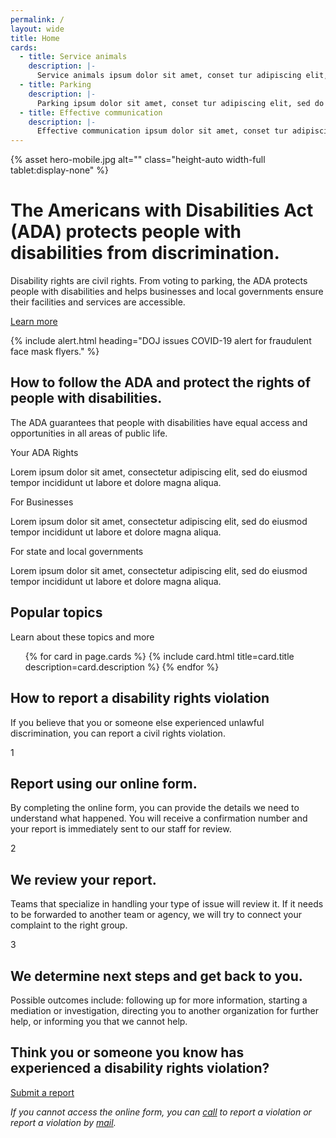 ```yaml
---
permalink: /
layout: wide
title: Home
cards:
  - title: Service animals
    description: |-
      Service animals ipsum dolor sit amet, conset tur adipiscing elit, sed do eiusmod.
  - title: Parking
    description: |-
      Parking ipsum dolor sit amet, conset tur adipiscing elit, sed do eiusmod.
  - title: Effective communication
    description: |-
      Effective communication ipsum dolor sit amet, conset tur adipiscing elit, sed do eiusmod.
---
```


<div class="crt-landing--section crt-landing--hero crt-landing--pale" markdown="0">
  {% asset hero-mobile.jpg alt="" class="height-auto width-full tablet:display-none" %}
  <div class="grid-container">
    <div class="grid-row grid-gap">
      <div class="tablet:grid-col-8">
        <h1>
          The Americans with Disabilities Act (ADA) protects people with
          disabilities from discrimination.
        </h1>
      </div>
      <div class="tablet:grid-col-6">
        <div class="crt-landing--separator"></div>
        <p class="crt-landing--largetext">
          Disability rights are civil rights. From voting to parking, the ADA
          protects people with disabilities and helps businesses and local
          governments ensure their facilities and services are accessible.
        </p>
        <a class="usa-button usa-button--big crt-button--large" href="#"
          >Learn more</a
        >
      </div>
    </div>
  </div>
</div>

{% include alert.html heading="DOJ issues COVID-19 alert for fraudulent face mask flyers." %}

<div class="crt-landing--section crt-landing--description crt-landing--pale" markdown="0">
  <div class="grid-container">
    <div class="grid-row grid-gap">
      <div class="tablet:grid-col-12">
        <h2 id="about-the-division" class="h1">
          How to follow the ADA and protect the rights of people with
          disabilities.
        </h2>
        <div class="crt-landing--separator"></div>
        <p class="crt-landing--description__rights">
          The ADA guarantees that people with disabilities have equal access and
          opportunities in all areas of public life.
        </p>
        <div class="grid-row grid-gap">
          <div class="tablet:grid-col-4 crt-landing--section__item">
            <p class="h3 crt-landing--subheader">Your ADA Rights</p>
            <div class="crt-landing--separator_sub"></div>
            <p class="crt-landing--columns crt-landing--largetext">
              Lorem ipsum dolor sit amet, consectetur adipiscing elit, sed do
              eiusmod tempor incididunt ut labore et dolore magna aliqua.
            </p>
          </div>
          <div class="tablet:grid-col-4 crt-landing--section__item">
            <p class="h3 crt-landing--subheader">For Businesses</p>
            <div class="crt-landing--separator_sub"></div>
            <p class="crt-landing--columns crt-landing--largetext">
              Lorem ipsum dolor sit amet, consectetur adipiscing elit, sed do
              eiusmod tempor incididunt ut labore et dolore magna aliqua.
            </p>
          </div>
          <div class="tablet:grid-col-4 crt-landing--section__item">
            <p class="h3 crt-landing--subheader">
              For state and local governments
            </p>
            <div class="crt-landing--separator_sub"></div>
            <p class="crt-landing--columns crt-landing--largetext">
              Lorem ipsum dolor sit amet, consectetur adipiscing elit, sed do
              eiusmod tempor incididunt ut labore et dolore magna aliqua.
            </p>
          </div>
        </div>
      </div>
    </div>
  </div>
</div>

<div class="crt-landing--section crt-landing--lightblue" markdown="0">
  <div class="grid-container">
    <div class="grid-row grid-gap">
      <div class="tablet:grid-col-12">
        <h2 class="h1">
          Popular topics
        </h2>
        <div class="crt-landing--separator"></div>
        <p class="crt-landing--largetext">
          Learn about these topics and more
        </p>
        <div class="grid-row grid-gap">
          <ul class="usa-card-group">
            {% for card in page.cards %}
              {% include card.html title=card.title description=card.description %}
            {% endfor %}
          </ul>
        </div>
      </div>
    </div>
  </div>
</div>

<div
  id="crt-landing--reporting"
  class="crt-landing--section crt-landing--how_to_report crt-landing--blue"
  markdown="0"
>
  <div class="grid-container">
    <div class="grid-row grid-gap">
      <div class="tablet:grid-col-12">
        <h2 class="h1 text__reverse" id="report-a-violation">
          How to report a disability rights violation
        </h2>
        <div class="crt-landing--separator_small"></div>
      </div>
      <div class="tablet:grid-col-9">
        <p class="crt-landing--largetext">
          If you believe that you or someone else experienced unlawful
          discrimination, you can report a civil rights violation.
        </p>
      </div>
      <div class="tablet:grid-col-12">
        <div class="grid-row grid-gap">
          <div class="tablet:grid-col-4 crt-landing--section__item">
            <div class="crt-landing--reporting_column">
              <div class="h4 crt-landing--icon_gold">1</div>
              <div>
                <h2 class="h3 text__reverse">
                  Report using our online form.
                </h2>
                <p class="margin-bottom-0">
                  By completing the online form, you can provide the details we
                  need to understand what happened. You will receive a
                  confirmation number and your report is immediately sent to our
                  staff for review.
                </p>
              </div>
            </div>
          </div>
          <div class="tablet:grid-col-4 crt-landing--section__item">
            <div class="crt-landing--reporting_column">
              <div class="h4 crt-landing--icon_gold">2</div>
              <div>
                <h2 class="h3 text__reverse">
                  We review your report.
                </h2>
                <p class="margin-bottom-0">
                  Teams that specialize in handling your type of issue will
                  review it. If it needs to be forwarded to another team or
                  agency, we will try to connect your complaint to the right
                  group.
                </p>
              </div>
            </div>
          </div>
          <div class="tablet:grid-col-4 crt-landing--section__item">
            <div class="crt-landing--reporting_column">
              <div class="h4 crt-landing--icon_gold">3</div>
              <div>
                <h2 class="h3 text__reverse">
                  We determine next steps and get back to you.
                </h2>
                <p class="margin-bottom-0">
                  Possible outcomes include: following up for more information,
                  starting a mediation or investigation, directing you to
                  another organization for further help, or informing you that
                  we cannot help.
                </p>
              </div>
            </div>
          </div>
        </div>
      </div>
    </div>
  </div>
</div>

<div class="crt-landing--lightblue" markdown="0">
  <div class="grid-container">
    <div class="crt-landing--arrow"></div>
  </div>
</div>
<div class="crt-landing--section crt-landing--submit crt-landing--lightblue" markdown="0">
  <div class="grid-container">
    <div class="grid-row grid-gap">
      <div class="tablet:grid-col-10">
        <h2 class="h2">
          Think you or someone you know has experienced a disability rights
          violation?
        </h2>
        <a class="usa-button usa-button--big crt-button--large" href="#"
          >Submit a report</a
        >
      </div>
    </div>
    <div class="grid-row grid-gap">
      <div class="tablet:grid-col-6">
        <p class="crt-landing--text">
          <em
            >If you cannot access the online form, you can
            <a href="#phone-footer">call</a> to report a violation or report a
            violation by <a href="#address-footer">mail</a>.</em
          >
        </p>
      </div>
    </div>
  </div>
</div>
